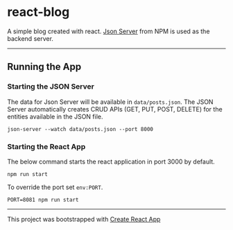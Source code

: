 # react-blog
A simple blog created with react. [Json Server](https://www.npmjs.com/package/json-server) from NPM is used as the backend server.
<hr />

## Running the App

### Starting the JSON Server
The data for Json Server will be available in `data/posts.json`. The JSON Server automatically creates CRUD APIs (GET, PUT, POST, DELETE) for the entities available in the JSON file.

```json-server --watch data/posts.json --port 8000```



### Starting the React App
The below command starts the react application in port 3000 by default. 

`npm run start`

To override the port set `env:PORT`.

`PORT=8081 npm run start`
<hr />

This project was bootstrapped with [Create React App](https://github.com/facebook/create-react-app)